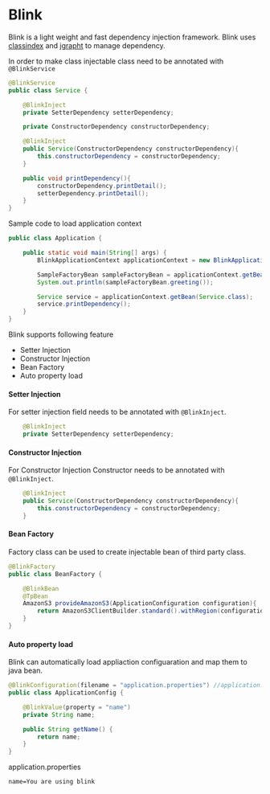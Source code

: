 # Blink
Blink is a light weight and fast dependency injection framework. Blink uses [classindex](https://github.com/atteo/classindex) and [jgrapht](https://github.com/jgrapht/jgrapht) to manage dependency.

In order to make class injectable class need to be annotated with `@BlinkService`

```java
@BlinkService
public class Service {

    @BlinkInject
    private SetterDependency setterDependency;

    private ConstructorDependency constructorDependency;

    @BlinkInject
    public Service(ConstructorDependency constructorDependency){
        this.constructorDependency = constructorDependency;
    }

    public void printDependency(){
        constructorDependency.printDetail();
        setterDependency.printDetail();
    }
}
```

Sample code to load application context
```java
public class Application {

    public static void main(String[] args) {
        BlinkApplicationContext applicationContext = new BlinkApplicationContext();

        SampleFactoryBean sampleFactoryBean = applicationContext.getBean(SampleFactoryBean.class);
        System.out.println(sampleFactoryBean.greeting());

        Service service = applicationContext.getBean(Service.class);
        service.printDependency();
    }
}
```

Blink supports following feature
* Setter Injection
* Constructor Injection
* Bean Factory
* Auto property load

#### Setter Injection
For setter injection field needs to be annotated with `@BlinkInject`.

```java
    @BlinkInject
    private SetterDependency setterDependency;
```
#### Constructor Injection
For Constructor Injection Constructor needs to be annotated with `@BlinkInject`.

```java
    @BlinkInject
    public Service(ConstructorDependency constructorDependency){
        this.constructorDependency = constructorDependency;
    }
```

#### Bean Factory
Factory class can be used to create injectable bean of third party class.

```java
@BlinkFactory
public class BeanFactory {

    @BlinkBean
    @TpBean
    AmazonS3 provideAmazonS3(ApplicationConfiguration configuration){
        return AmazonS3ClientBuilder.standard().withRegion(configuration.getAwsRegionName()).build();
    }
}
```    

#### Auto property load
Blink can automatically load appliaction configuaration and map them to java bean.

```java
@BlinkConfiguration(filename = "application.properties") //application.properties should be available in class path
public class ApplicationConfig {

    @BlinkValue(property = "name")
    private String name;

    public String getName() {
        return name;
    }
}
```
application.properties
```
name=You are using blink
```


